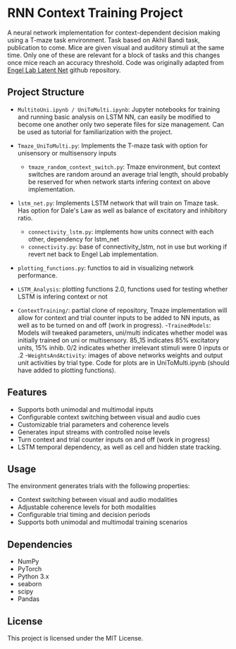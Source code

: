 # RNN Context Training Project

A neural network implementation for context-dependent decision making using a T-maze task environment. Task based on Akhil Bandi task, publication to come. Mice are given visual and auditory stimuli at the same time. Only one of these are relevant for a block of tasks and this changes once mice reach an accuracy threshold. Code was originally adapted from [Engel Lab Latent Net](https://github.com/engellab/latent-net) github repository.

## Project Structure

- `MultitoUni.ipynb / UniToMulti.ipynb`: Jupyter notebooks for training and running basic analysis on LSTM NN, can easily be modified to become one another only two seperate files for size management. Can be used as tutorial for familiarization with the project.

- `Tmaze_UniToMulti.py`: Implements the T-maze task with option for unisensory or multisensory inputs
    - `tmaze_random_context_switch.py`: Tmaze environment, but context switches are random around an average trial length, should probably be reserved for when network starts infering context on above implementation.
- `lstm_net.py`: Implements LSTM network that will train on Tmaze task. Has option for Dale's Law as well as balance of excitatory and inhibitory ratio.
    - `connectivity_lstm.py`: implements how units connect with each other, dependency for lstm_net
    - `connectivity.py`: base of connectivity_lstm, not in use but working if revert net back to Engel Lab implementation.
- `plotting_functions.py`: functios to aid in visualizing network performance.
- `LSTM_Analysis`: plotting functions 2.0, functions used for testing whether LSTM is infering context or not

- `ContextTraining/`: partial clone of repository, Tmaze implementation will allow for context and trial counter inputs to be added to NN inputs, as well as to be turned on and off (work in progress).
-`TrainedModels`: Models will tweaked parameters, uni/multi indicates whether model was initially trained on uni or multisensory.  85_15 indicates 85% excitatory units, 15% inhib.  0/2 indicates whether irrelevant stimuli were 0 inputs or .2
-`WeightsAndActivity`: images of above networks weights and output unit activities by trial type. Code for plots are in UniToMulti.ipynb (should have added to plotting functions).



## Features

- Supports both unimodal and multimodal inputs
- Configurable context switching between visual and audio cues
- Customizable trial parameters and coherence levels
- Generates input streams with controlled noise levels
- Turn context and trial counter inputs on and off (work in progress)
- LSTM temporal dependency, as well as cell and hidden state tracking.

## Usage

The environment generates trials with the following properties:
- Context switching between visual and audio modalities
- Adjustable coherence levels for both modalities
- Configurable trial timing and decision periods
- Supports both unimodal and multimodal training scenarios

## Dependencies

- NumPy
- PyTorch
- Python 3.x
- seaborn
- scipy
- Pandas

## License

This project is licensed under the MIT License.
